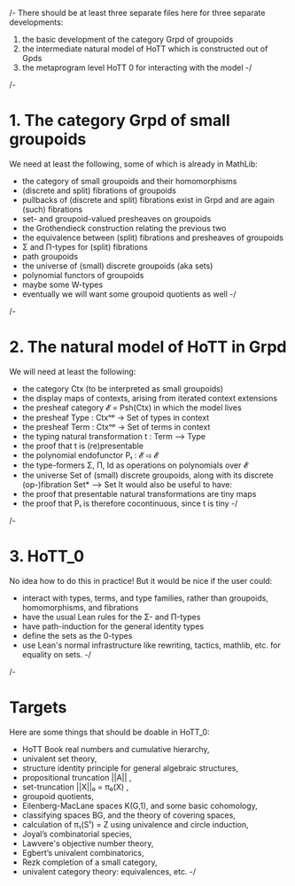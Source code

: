 
/- There should be at least three separate files here for three separate developments:
  1. the basic development of the category Grpd of groupoids
  2. the intermediate natural model of HoTT which is constructed out of Gpds
  3. the metaprogram level HoTT 0 for interacting with the model
  -/

/-
# 1. The category Grpd of small groupoids
We need at least the following, some of which is already in MathLib:
  - the category of small groupoids and their homomorphisms
  - (discrete and split) fibrations of groupoids
  - pullbacks of (discrete and split) fibrations exist in Grpd and are again (such) fibrations
  - set- and groupoid-valued presheaves on groupoids
  - the Grothendieck construction relating the previous two
  - the equivalence between (split) fibrations and presheaves of groupoids
  - Σ and Π-types for (split) fibrations
  - path groupoids
  - the universe of (small) discrete groupoids (aka sets)
  - polynomial functors of groupoids
  - maybe some W-types
  - eventually we will want some groupoid quotients as well
  -/

/-
# 2. The natural model of HoTT in Grpd
We will need at least the following:
  - the category Ctx (to be interpreted as small groupoids)
  - the display maps of contexts, arising from iterated context extensions
  - the presheaf category 𝓔 = Psh(Ctx) in which the model lives
  - the presheaf Type : Ctxᵒᵖ → Set of types in context
  - the presheaf Term : Ctxᵒᵖ → Set of terms in context
  - the typing natural transformation t : Term ⟶ Type
  - the proof that t is (re)presentable
  - the polynomial endofunctor Pₜ : 𝓔 ⥤ 𝓔
  - the type-formers Σ, Π, Id as operations on polynomials over 𝓔
  - the universe Set of (small) discrete groupoids,
      along with its discrete (op-)fibration Set* ⟶ Set
  It would also be useful to have:
  - the proof that presentable natural transformations are tiny maps
  - the proof that Pₜ is therefore cocontinuous, since t is tiny
  -/

  /-
# 3. HoTT_0
No idea how to do this in practice!
But it would be nice if the user could:
- interact with types, terms, and type families, rather than
    groupoids, homomorphisms, and fibrations
- have the usual Lean rules for the Σ- and Π-types
- have path-induction for the general identity types
- define the sets as the 0-types
- use Lean's normal infrastructure like rewriting, tactics, mathlib, etc.
  for equality on sets.
-/

/-
# Targets
Here are some things that should be doable in HoTT_0:
- HoTT Book real numbers and cumulative hierarchy,
- univalent set theory,
- structure identity principle for general algebraic structures,
- propositional truncation ||A|| ,
- set-truncation ||X||₀ = π₀(X) ,
- groupoid quotients,
- Eilenberg-MacLane spaces K(G,1), and some basic cohomology,
- classifying spaces BG, and the theory of covering spaces,
- calculation of π₁(S¹) = Z using univalence and circle induction,
- Joyal’s combinatorial species,
- Lawvere's objective number theory,
- Egbert’s univalent combinatorics,
- Rezk completion of a small category,
- univalent category theory: equivalences, etc.
-/
